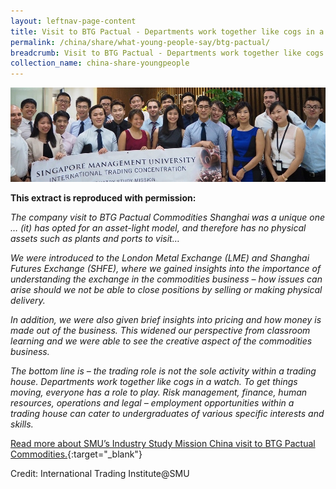 ```yaml
---
layout: leftnav-page-content
title: Visit to BTG Pactual - Departments work together like cogs in a watch
permalink: /china/share/what-young-people-say/btg-pactual/
breadcrumb: Visit to BTG Pactual - Departments work together like cogs in a watch
collection_name: china-share-youngpeople
---
```


<img src="\images\china-youngpeople\btg-pactual.jpg" alt="btg pactual" style="width:800px;" />

**This extract is reproduced with permission:**

*The company visit to BTG Pactual Commodities Shanghai was a unique one … (it) has opted for an asset-light model, and therefore has no physical assets such as plants and ports to visit…*

*We were introduced to the London Metal Exchange (LME) and Shanghai Futures Exchange (SHFE), where we gained insights into the importance of understanding the exchange in the commodities business – how issues can arise should we not be able to close positions by selling or making physical delivery.*

*In addition, we were also given brief insights into pricing and how money is made out of the business. This widened our perspective from classroom learning and we were able to see the creative aspect of the commodities business.*

*The bottom line is – the trading role is not the sole activity within a trading house. Departments work together like cogs in a watch. To get things moving, everyone has a role to play. Risk management, finance, human resources, operations and legal – employment opportunities within a trading house can cater to undergraduates of various specific interests and skills.*

[Read more about SMU’s Industry Study Mission China visit to BTG Pactual Commodities.](http://www.eyeonasia.sg/wp-content/uploads/2017/09/ISM-China-2015.pdf){:target="_blank"}

Credit: International Trading Institute@SMU